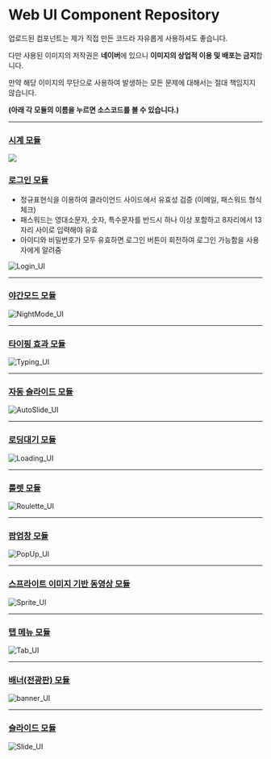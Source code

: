# Web UI Component Repository

업로드된 컴포넌트는 제가 직접 만든 코드라 자유롭게 사용하셔도 좋습니다. 

다만 사용된 이미지의 저작권은 **네이버**에 있으니 **이미지의 상업적 이용 및 배포는 금지**합니다.

만약 해당 이미지의 무단으로 사용하여 발생하는 모든 문제에 대해서는 절대 책임지지 않습니다.

**(아래 각 모듈의 이름을 누르면 소스코드를 볼 수 있습니다.)**

-----

### [시계 모듈](https://github.com/DustinYook/MODULE_WEB-UI-COMPONENT/tree/master/Clock)
![](https://github.com/DustinYook/MODULE_WEB-UI-COMPONENT/blob/master/image/Clock_UI.gif)


### [로그인 모듈](https://github.com/DustinYook/Project_WebUIComponent/tree/master/Login)

- 정규표현식을 이용하여 클라이언드 사이드에서 유효성 검증 (이메일, 패스워드 형식 체크)
- 패스워드는 영대소문자, 숫자, 특수문자를 반드시 하나 이상 포함하고 8자리에서 13자리 사이로 입력해야 유효
- 아이디와 비밀번호가 모두 유효하면 로그인 버튼이 회전하여 로그인 가능함을 사용자에게 알려줌

![Login_UI](https://github.com/DustinYook/Project_WebUIComponent/blob/master/image/Login_UI.gif)

----- 

### [야간모드 모듈](https://github.com/DustinYook/Project_WebUIComponent/tree/master/NightMode)
![NightMode_UI](https://github.com/DustinYook/Project_WebUIComponent/blob/master/image/NightMode_UI.gif)

----- 

### [타이핑 효과 모듈](https://github.com/DustinYook/Project_WebUIComponent/tree/master/Typing)
![Typing_UI](https://github.com/DustinYook/Project_WebUIComponent/blob/master/image/Typing_UI.gif)

-----

### [자동 슬라이드 모듈](https://github.com/DustinYook/Project_WebUIComponent/tree/master/AutoSlide)
![AutoSlide_UI](https://github.com/DustinYook/Project_WebUIComponent/blob/master/image/AutoSlide_UI.gif)

-----

### [로딩대기 모듈](https://github.com/DustinYook/Project_WebUIComponent/tree/master/Loading)
![Loading_UI](https://github.com/DustinYook/Project_WebUIComponent/blob/master/image/Loading_UI.gif)

-----

### [룰렛 모듈](https://github.com/DustinYook/Project_WebUIComponent/tree/master/Roulette)
![Roulette_UI](https://github.com/DustinYook/Project_WebUIComponent/blob/master/image/Roulette_UI.gif)

-----

### [팝업창 모듈](https://github.com/DustinYook/Project_WebUIComponent/tree/master/PopUp)
![PopUp_UI](https://github.com/DustinYook/Project_WebUIComponent/blob/master/image/PopUp_UI.gif)

-----

### [스프라이트 이미지 기반 동영상 모듈](https://github.com/DustinYook/Project_WebUIComponent/tree/master/Sprite)
![Sprite_UI](https://github.com/DustinYook/Project_WebUIComponent/blob/master/image/Sprite_UI.gif)

-----

### [탭 메뉴 모듈](https://github.com/DustinYook/Project_WebUIComponent/tree/master/Tab)
![Tab_UI](https://github.com/DustinYook/Project_WebUIComponent/blob/master/image/tab_UI.gif)

-----

### [배너(전광판) 모듈](https://github.com/DustinYook/Project_WebUIComponent/tree/master/banner)
![banner_UI](https://github.com/DustinYook/Project_WebUIComponent/blob/master/image/banner_UI.gif)

-----

### [슬라이드 모듈](https://github.com/DustinYook/Project_WebUIComponent/tree/master/slide)
![Slide_UI](https://github.com/DustinYook/Project_WebUIComponent/blob/master/image/Slide_UI.gif)
